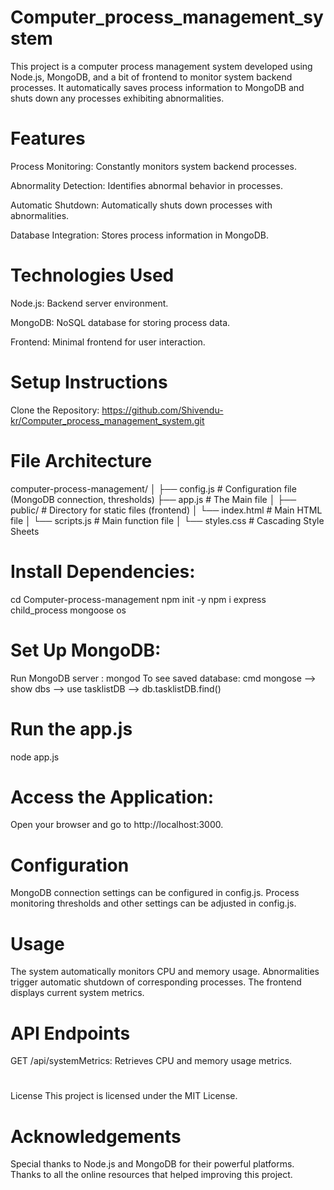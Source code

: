 # Computer_process_management_system
This project is a computer process management system developed using Node.js, MongoDB, and a bit of frontend to monitor system backend processes. It automatically saves process information to MongoDB and shuts down any processes exhibiting abnormalities.
# Features
Process Monitoring: Constantly monitors system backend processes.

Abnormality Detection: Identifies abnormal behavior in processes.

Automatic Shutdown: Automatically shuts down processes with abnormalities.

Database Integration: Stores process information in MongoDB.

# Technologies Used
Node.js: Backend server environment.

MongoDB: NoSQL database for storing process data.

Frontend: Minimal frontend for user interaction.

# Setup Instructions
Clone the Repository: https://github.com/Shivendu-kr/Computer_process_management_system.git

# File Architecture
computer-process-management/
│
├── config.js                # Configuration file (MongoDB connection, thresholds)
├── app.js                   # The Main file
│
├── public/                  # Directory for static files (frontend)
│   └── index.html           # Main HTML file
│   └── scripts.js           # Main function file
│   └── styles.css           # Cascading Style Sheets


# Install Dependencies:
cd Computer-process-management
npm init -y
npm i express child_process mongoose os

# Set Up MongoDB:
Run MongoDB server : mongod
To see saved database: cmd mongose --> show dbs --> use tasklistDB --> db.tasklistDB.find()

# Run the app.js
node app.js
# Access the Application:
Open your browser and go to http://localhost:3000.

# Configuration
MongoDB connection settings can be configured in config.js.
Process monitoring thresholds and other settings can be adjusted in config.js.
# Usage
The system automatically monitors CPU and memory usage.
Abnormalities trigger automatic shutdown of corresponding processes.
The frontend displays current system metrics.
# API Endpoints
GET /api/systemMetrics: Retrieves CPU and memory usage metrics.

# 
License
This project is licensed under the MIT License.

# Acknowledgements
Special thanks to Node.js and MongoDB for their powerful platforms.
Thanks to all the online resources that helped improving this project.

